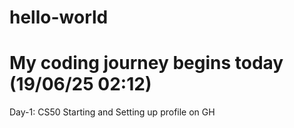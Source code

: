 # hello-world
# My coding journey begins today (19/06/25 02:12)
Day-1: CS50 Starting and Setting up profile on GH
